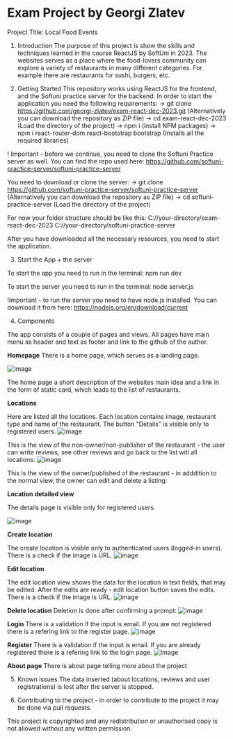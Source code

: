 # Exam Project by Georgi Zlatev

Project Title: Local Food Events

1. Introduction
The purpose of this project is show the skills and techniques learned in the course ReactJS by SoftUni in 2023. The websites serves as a place where the food-lovers community can explore a variety of restaurants in many different categories. For example there are restaurants for sushi, burgers, etc.

2. Getting Started
This repository works using ReactJS for the frontend, and the Softuni practice server for the backend.
In order to start the application you need the following requirements:
-> git clone https://github.com/georgi-zlatev/exam-react-dec-2023.git (Alternatively you can download the repository as ZIP file)
-> cd exam-react-dec-2023 (Load the directory of the project)
-> npm i (install NPM packages)
-> npm i react-router-dom react-bootstrap bootstrap (Installs all the required libraries)

! Important - before we continue, you need to clone the Softuni Practice server as well. You can find the repo used here: https://github.com/softuni-practice-server/softuni-practice-server

You need to download or clone the server:
-> git clone https://github.com/softuni-practice-server/softuni-practice-server (Alternatively you can download the repository as ZIP file)
-> cd softuni-practice-server (Load the directory of the project)

For now your folder structure should be like this:
C://your-directory/exam-react-dec-2023
C://your-directory/softuni-practice-server

After you have downloaded all the necessary resources, you need to start the application.

3. Start the App + the server

To start the app you need to run in the terminal:
npm run dev

To start the server you need to run in the terminal:
node server.js

!Important - to run the server you need to have node.js installed. You can download it from here: https://nodejs.org/en/download/current

4. Components

The app consists of a couple of pages and views.
All pages have main menu as header and text as footer and link to the github of the author.

**Homepage**
There is a home page, which serves as a landing page. 

![image](https://github.com/georgi-zlatev/exam-react-dec-2023/assets/9295068/2229bc42-55b1-49d3-b5c7-84524971c8e3)

The home page a short description of the websites main idea and a link in the form of static card, which leads to the list of restaurants.

**Locations**

Here are listed all the locations. Each location contains image, restaurant type and name of the restaurant. The button "Details" is visible only to registered users.
![image](https://github.com/georgi-zlatev/exam-react-dec-2023/assets/9295068/625e91fe-08cf-44df-97c9-9c0d013ad40b)

This is the view of the non-owner/non-publisher of the restaurant - the user can write reviews, see other reviews and go back to the list witl all locations:
![image](https://github.com/georgi-zlatev/exam-react-dec-2023/assets/9295068/a55202ff-81ba-4ce0-a928-cd5652f56aee)


This is the view of the owner/published of the restaurant - in adddition to the normal view, the owner can edit and delete a listing:


**Location detailed view**

The details page is visible only for registered users.

![image](https://github.com/georgi-zlatev/exam-react-dec-2023/assets/9295068/fb77798e-5bb0-4c17-8fb0-70915bf14113)


**Create location**

The create location is visible only to authenticated users (logged-in users). There is a check if the image is URL. 
![image](https://github.com/georgi-zlatev/exam-react-dec-2023/assets/9295068/ea26e29c-ac0c-482b-a6b2-4a9e44c1de6f)

**Edit location**

The edit location view shows the data for the location in text fields, that may be edited. After the edits are ready - edit location button saves the edits. There is a check if the image is URL. 
![image](https://github.com/georgi-zlatev/exam-react-dec-2023/assets/9295068/faef70de-826b-48e2-8d42-65e8b7a7e0ef)


**Delete location**
Deletion is done after confirming a prompt:
![image](https://github.com/georgi-zlatev/exam-react-dec-2023/assets/9295068/2c3f2c69-1d4a-4f90-bf17-77483879ff85)

**Login**
There is a validation if the input is email. If you are not registered there is a refering link to the register page.
![image](https://github.com/georgi-zlatev/exam-react-dec-2023/assets/9295068/034ee4f9-1dbb-4410-800c-0c46c465bae3)

**Register**
There is a validation if the input is email. If you are already registered there is a refering link to the login page.
![image](https://github.com/georgi-zlatev/exam-react-dec-2023/assets/9295068/d8e41327-7532-4756-b8a9-877d9110c232)

**About page**
There is about page telling more about the project

5. Known issues
The data inserted (about locations, reviews and user registrations) is lost after the server is stopped.

6. Contributing to the project - in order to contribute to the project it may be done via pull requests.

This project is copyrighted and any redistribution or unauthorised copy is not allowed without any written permission.
